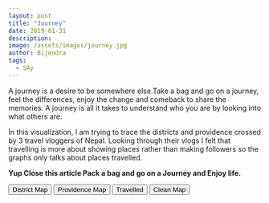```yaml
---
layout: post
title: "Journey"
date: 2019-01-31
description: 
image: /assets/images/journey.jpg
author: Bijendra
tags: 
  - SAy
---
```

<p> A journey is a desire to be somewhere else.Take a bag and go on a journey, feel the differences, enjoy the change and comeback to share the memories. A journey is all it takes to understand who you are by looking into what others are.
</p>
<p> In this visualization, I am trying to trace the districts and providence crossed by 3 travel vloggers of Nepal. Looking through their vlogs I felt that travelling is more about showing places rather than making followers so the graphs only talks about places travelled. 
</p>
<p><strong>Yup Close this article Pack a bag and go on a Journey and Enjoy life.</strong></p>
<style>
chart {
  font: 12px sans-serif;
}
.legendV{
  font: 120% sans-serif;
}
path {
  stroke-width: 1px;
  stroke: white;
  fill: steelblue;
  cursor: pointer;
}
path:hover, path.highlighted {
  fill: #ff588e;
}
</style>
<button id="district">District Map</button>
<button id="providence">Providence Map</button>
<button id="travelled">Travelled</button>
<button id="clean">Clean Map</button>
<div id="chart"></div>
<div id="checker"></div>
<div id="legend1"></div>
<script src="https://d3js.org/d3.v3.min.js"></script>
<script src="https://d3js.org/topojson.v1.min.js"></script>
<script src="https://cdnjs.cloudflare.com/ajax/libs/d3-legend/1.13.0/d3-legend.js"></script>
<script>
var width = 900,
    height = 800;
    var w = 300, h = 50;
var projection = d3.geo.mercator()
    .scale(4004.813817984365)
    .center([84.13207626342776,28.417103106776114]) 
    .translate([width/2,height/2]);
var path = d3.geo.path()
    .projection(projection);
var color = d3.scale.threshold()
    .domain([1, 3, 6, 8, 10])
    .range(["#f2f0f7", "#dadaeb", "#bcbddc", "#9e9ac8", "#756bb1", "#54278f"]);
var svg = d3.selectAll("#chart").append("svg")
    .attr("viewBox", "0 0 900 800")
    .attr("width", width)
    .attr("height", height);
var features = svg.append("g")
    .attr("class","features");
var zoom = d3.behavior.zoom()
    .scaleExtent([1, Infinity])
    .on("zoom",zoomed);
svg.call(zoom);
var legendColor = d3.scale.ordinal()
    .domain(["Vlogger", "Music Channel", "Web Channel"])
		.range(["#ff0000", '#ffad33', '#09d9ff',"yellow"]);
function gradientDraw(){
  var legend = svg.append("defs")
      .append("svg:linearGradient")
      .attr("id", "gradient")
      .attr("x1", "0%")
      .attr("y1", "100%")
      .attr("x2", "100%")
      .attr("y2", "100%")
      .attr("spreadMethod", "pad");
    legend.append("stop")
      .attr("offset", "0%")
      .attr("stop-color", "#f2f0f7")
      .attr("stop-opacity", 1);
    legend.append("stop")
      .attr("offset", "33%")
      .attr("stop-color", "#bcbddc")
      .attr("stop-opacity", 1);
    legend.append("stop")
      .attr("offset", "66%")
      .attr("stop-color", "#9e9ac8")
      .attr("stop-opacity", 1);
  legend.append("stop")
    .attr("offset", "100%")
    .attr("stop-color", "#54278f")
    .attr("stop-opacity", 1);
  var y = d3.scale.linear()
      .range([0, 300])
      .domain([1, 10]);
  var yAxis = d3.svg.axis()
      .orient("bottom")
      .scale(y)
      .ticks(5);
      svg.append("rect")
          .attr("width", w)
          .attr("height", h - 40)
          .style("fill", "url(#gradient)")
          .attr("transform", "translate(0,10)");
      svg.append("g")
          .attr("class", "yaxis")
          .attr("transform", "translate(0,20)")
          .call(yAxis)
          .append("text")
          .attr("transform", "rotate(0 0 0)")
          .attr("transform", "translate(200,30)")
          .attr("y", 0)
          .attr("dy", ".5em")
          .style("text-anchor", "end")
          .text("Providence visit");
};
d3.selectAll("#checker")
            .classed("my-selector", true);
d3.selectAll("#district")
	.on('click',function(){
        d3.selectAll("path").remove();
        d3.selectAll("#checker")
            .classed("my-selector", true);
        draw("/data/nepal-district.topojson");
        });
d3.selectAll("#providence")
        .on('click',function(){
            d3.selectAll("path").remove();
            d3.selectAll("#checker")
            .classed("my-selector", false);
            draw("/data/nepal-province.topojson")
            });
d3.selectAll("#travelled")
        .on('click',function(){
            if (d3.selectAll("#checker").classed("my-selector")){
                svg.selectAll("path")
                .style("stroke-width", "1")
                .attr("class", function(d){
                    if (districtId.includes(d.properties.D_ID)){
                        return "visited";
                    };
                })
                .style("fill", function(d){
                    if (districtId.includes(d.properties.D_ID)){
                        return "red";
                    };
                });
            }else{
                svg.selectAll("path")
                .attr("class", function(d){
                    if (providenceID[d.properties.D_ID]!==0){
                        return "visited";
                    };
                })
                .style("fill", function(d){
                    if (providenceID[d.properties.D_ID]!==0){
                        return color(providenceID[""+d.properties.D_ID]);
                    };
                });
                gradientDraw();
            };
  });
d3.selectAll("#clean")
            .on('click',function(){
                svg.selectAll(".visited")
                .style("fill", "steelblue");
            d3.selectAll("defs").remove();
            d3.selectAll(".yaxis").remove();
            d3.selectAll("rect").remove();
            });
function draw(mapData){
    d3.json(mapData,function(error,geodata) {
        if (error) return console.log(error); 
        features.selectAll("path")
          .data(topojson.feature(geodata,geodata.objects.collection).features)
          .enter()
          .append("path")
          .attr("d",path)
          .on("mouseover",mouseover)
          .on("mouseout",mouseout);
      });
}
d3.csv("/data/journey.csv", taste);
function mouseover(d,i) {
  var titleLegend;
  var domains = [];
  if ('district' in d.properties){
    titleLegend = d.properties.district;
    if (dict[titleLegend.toLowerCase()] !== ""){
      domains = dict[titleLegend.toLowerCase()].split(",");
      legendColor.domain(domains);
    svg.append("g")
        .attr("class", "legendV")
        .attr("transform", "translate(10,50)");
    var legendV = d3.legend.color()
                    .shapeWidth(20)
                    .cells(10)
                    .title(titleLegend)
                    .scale(legendColor);
    svg.select(".legendV")
        .call(legendV);
        };
  }; 
};
function mouseout(d,i) {
  d3.selectAll(".legendV").remove();
};
function zoomed() {
  features.attr("transform", "translate(" + zoom.translate() + ")scale(" + zoom.scale() + ")")
      .selectAll("path").style("stroke-width", 1 / zoom.scale() + "px" );
};
var dict = {};
var prov = {};
let providenceID = {"1":0,"2":0,"3":0,"4":0,"5":0,"6":0,"7":0};
var districtId = [];
function taste(error,data){
    data.forEach(function(item){
        dict[item.district.toLowerCase()] = item.vlogger;
        if (item.vlogger !==""){
            districtId.push(+item.districtID);
            for (var keys in providenceID){
                if (keys === item.ProvidenceID){
                    providenceID[keys] = providenceID[keys] + 1;
                    continue;
                };
            };
        };
    });
    draw("/data/nepal-district.topojson");
};
  </script>